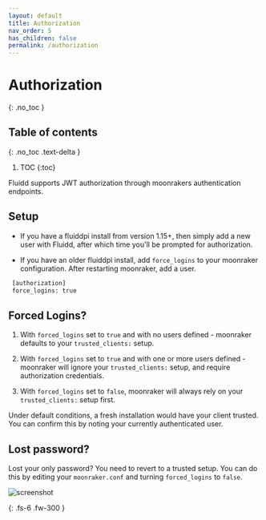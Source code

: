 ```yaml
---
layout: default
title: Authorization
nav_order: 5
has_children: false
permalink: /authorization
---
```


# Authorization
{: .no_toc }

## Table of contents
{: .no_toc .text-delta }

1. TOC
{:toc}

Fluidd supports JWT authorization through moonrakers authentication endpoints.

## Setup

- If you have a fluiddpi install from version 1.15+, then simply add a new user
with Fluidd, after which time you'll be prompted for authorization.

- If you have an older fluiddpi install,  add `force_logins` to your moonraker configuration. After restarting moonraker, add a user.

```sh
 [authorization]
 force_logins: true
```

## Forced Logins?

1. With `forced_logins` set to `true` and with no users defined - moonraker defaults
to your `trusted_clients:` setup.

2. With `forced_logins` set to `true` and with one or more users defined - moonraker
will ignore your `trusted_clients:` setup, and require authorization credentials.

3. With `forced_logins` set to `false`, moonraker will always rely on your
`trusted_clients:` setup first.

Under default conditions, a fresh installation would have your client trusted.
You can confirm this by noting your currently authenticated user.

## Lost password?

Lost your only password? You need to revert to a trusted setup. You can do this
by editing your `moonraker.conf` and turning `forced_logins` to `false`.


![screenshot](/assets/images/auth_trusted.png)

{: .fs-6 .fw-300 }
